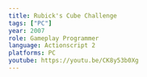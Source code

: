 ```yaml
---
title: Rubick's Cube Challenge
tags: ["PC"]
year: 2007
role: Gameplay Programmer
language: Actionscript 2
platforms: PC
youtube: https://youtu.be/CK8y53b0Xg
---
```

